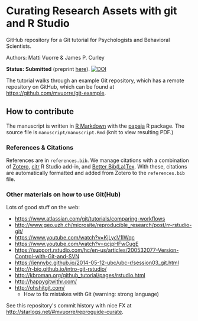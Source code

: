 # Curating Research Assets with git and R Studio

GitHub repository for a Git tutorial for Psychologists and Behavioral Scientists.

Authors: Matti Vuorre & James P. Curley

**Status: Submitted** (preprint [here](https://osf.io/preprints/psyarxiv/6tzh8/)).
[![DOI](https://zenodo.org/badge/DOI/10.5281/zenodo.1004600.svg)](https://doi.org/10.5281/zenodo.1004600)

The tutorial walks through an example Git repository, which has a remote repository on GitHub, which can be found at <https://github.com/mvuorre/git-example>.

## How to contribute

The manuscript is written in [R Markdown](http://rmarkdown.rstudio.com/) with the [papaja](https://github.com/crsh/papaja) R package. The source file is `manuscript/manuscript.Rmd` (knit to view resulting PDF.)

### References & Citations

References are in `references.bib`. We manage citations with a combination of [Zotero](https://www.zotero.org/), [citr](https://github.com/crsh/citr) R Studio add-in, and [Better Bib(La)Tex](https://github.com/crsh/citr#better-biblatex-integration). With these, citations are automatically formatted and added from Zotero to the `references.bib` file.

### Other materials on how to use Git(Hub)

Lots of good stuff on the web:

- <https://www.atlassian.com/git/tutorials/comparing-workflows>
- <http://www.geo.uzh.ch/microsite/reproducible_research/post/rr-rstudio-git/>
- <https://www.youtube.com/watch?v=KjLycV1IWqc>
- <https://www.youtube.com/watch?v=qcjpHFwCugE>
- <https://support.rstudio.com/hc/en-us/articles/200532077-Version-Control-with-Git-and-SVN>
- <https://jennybc.github.io/2014-05-12-ubc/ubc-r/session03_git.html>
- <http://r-bio.github.io/intro-git-rstudio/>
- <http://kbroman.org/github_tutorial/pages/rstudio.html>
- <http://happygitwithr.com/>
- <http://ohshitgit.com/>
    - How to fix mistakes with Git (warning: strong language)
    
See this repository's commit history with nice FX at <http://starlogs.net/#mvuorre/reproguide-curate>.

